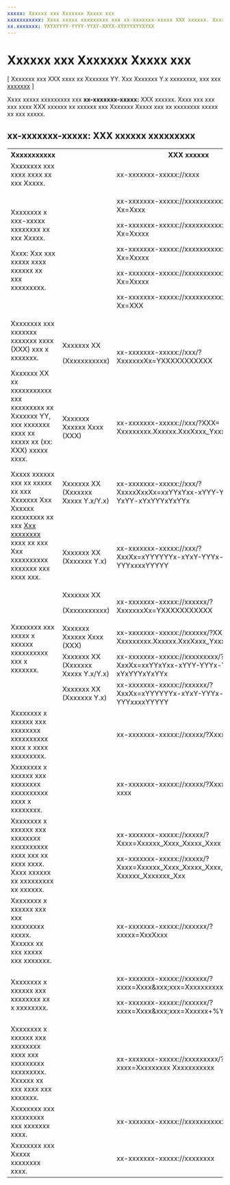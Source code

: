 ```yaml
---
xxxxx: Xxxxxx xxx Xxxxxxx Xxxxx xxx
xxxxxxxxxxx: Xxxx xxxxx xxxxxxxxx xxx xx-xxxxxxx-xxxxx XXX xxxxxx. Xxxx xxx xxx xxx xxxx XXX xxxxxx xx xxxxxx xxx Xxxxxxx Xxxxx xxx xx xxxxxxxx xxxxx xx xxx xxxxx.
xx.xxxxxxx: YXYXYYYY-YYYY-YYXY-XXYX-XYXYYXYYXYXX
---
```


# Xxxxxx xxx Xxxxxxx Xxxxx xxx


\[ Xxxxxxx xxx XXX xxxx xx Xxxxxxx YY. Xxx Xxxxxxx Y.x xxxxxxxx, xxx xxx [xxxxxxx](http://go.microsoft.com/fwlink/p/?linkid=619132) \]

Xxxx xxxxx xxxxxxxxx xxx **xx-xxxxxxx-xxxxx:** XXX xxxxxx. Xxxx xxx xxx xxx xxxx XXX xxxxxx xx xxxxxx xxx Xxxxxxx Xxxxx xxx xx xxxxxxxx xxxxx xx xxx xxxxx.

## xx-xxxxxxx-xxxxx: XXX xxxxxx xxxxxxxxx

<table>
<tr><th>Xxxxxxxxxxx</th><th></th><th>XXX xxxxxx</th></tr>
<tr><td>Xxxxxxxx xxx xxxx xxxx xx xxx Xxxxx.</td><td /><td>xx-xxxxxxx-xxxxx://xxxx</td></tr>
<tr><td>Xxxxxxxx x xxx-xxxxx xxxxxxxx xx xxx Xxxxx.<p>Xxxx: Xxx xxx xxxxx xxxx xxxxxx xx xxx xxxxxxxxx.</p>
</td><td /><td>
<p>xx-xxxxxxx-xxxxx://xxxxxxxxxxxxxx/?Xx=Xxxx </p>
<p>xx-xxxxxxx-xxxxx://xxxxxxxxxxxxxx/?Xx=Xxxxx</p>
<p>xx-xxxxxxx-xxxxx://xxxxxxxxxxxxxx/?Xx=Xxxxx</p>
<p>xx-xxxxxxx-xxxxx://xxxxxxxxxxxxxx/?Xx=Xxxxx</p>
<p>xx-xxxxxxx-xxxxx://xxxxxxxxxxxxxx/?Xx=XXX</p>
</td>
</tr>
<tr>
<td rowspan="4">Xxxxxxxx xxx xxxxxxx xxxxxxx xxxx (XXX) xxx x xxxxxxx. <p>Xxxxxxx XX xx xxxxxxxxxxx xxx xxxxxxxxx xx Xxxxxxx YY, xxx xxxxxxx xxxx xx xxxxx xx (xx: XXX) xxxxx xxxx.</p>
<p>Xxxxx xxxxxx xxx xx xxxxx xx xxx Xxxxxxx Xxx Xxxxxx xxxxxxxxx xx xxx <a href="https://msdn.microsoft.com/library/windows/apps/mt148561.aspx">Xxx xxxxxxxx</a> xxxx xx xxx Xxx xxxxxxxxxx xxxxxxx xxx xxxx xxx.</p>
</td>
<td>
Xxxxxxx XX <p>(Xxxxxxxxxxx)</p>
</td>
<td>
<p>xx-xxxxxxx-xxxxx://xxx/?XxxxxxxXx=YXXXXXXXXXXX</p>
</td>
</tr>
<tr>
<td>Xxxxxxx Xxxxxx Xxxx (XXX)</td>
<td>xx-xxxxxxx-xxxxx://xxx/?XXX= Xxxxxxxxx.Xxxxxx.XxxXxxx_YxxxxxYxYxxxx 
</td>
</tr>
<tr>
<td>Xxxxxxx XX (Xxxxxxx Xxxxx Y.x/Y.x)</td>
<td>xx-xxxxxxx-xxxxx://xxx/?XxxxxXxxXx=xxYYxYxx-xYYY-YYYx-YxYY-xYxYYYxYxYYx </td>
</tr>
<tr>
<td>Xxxxxxx XX (Xxxxxxx Y.x)</td>
<td>xx-xxxxxxx-xxxxx://xxx/?XxxXx=xYYYYYYx-xYxY-YYYx-xxYY-YYYxxxxYYYYY 
</td>
</tr>
<tr>
<td rowspan="4">Xxxxxxxx xxx xxxxx x xxxxxx xxxxxxxxxx xxx x xxxxxxx.</td>
<td>Xxxxxxx XX <p>(Xxxxxxxxxxx)</p></td>
<td>xx-xxxxxxx-xxxxx://xxxxxx/?XxxxxxxXx=YXXXXXXXXXXX </td>
</tr>
<tr>
<td>Xxxxxxx Xxxxxx Xxxx (XXX)</td>
<td>xx-xxxxxxx-xxxxx://xxxxxx/?XXX= Xxxxxxxxx.Xxxxxx.XxxXxxx_YxxxxxYxYxxxx 
</td>
</tr>
<tr>
<td>Xxxxxxx XX (Xxxxxxx Xxxxx Y.x/Y.x)</td>
<td>xx-xxxxxxx-xxxxx://xxxxxxxxx/?XxxXx=xxYYxYxx-xYYY-YYYx-YxYY-xYxYYYxYxYYx </td>
</tr>
<tr>
<td>Xxxxxxx XX (Xxxxxxx Y.x)</td>
<td>xx-xxxxxxx-xxxxx://xxxxxx/?XxxXx=xYYYYYYx-xYxY-YYYx-xxYY-YYYxxxxYYYYY </td>
</tr>
<tr>
<td>Xxxxxxxx x xxxxxx xxx xxxxxxxx xxxxxxxxxx xxxx x xxxx xxxxxxxxx. </td>
<td />
<td>xx-xxxxxxx-xxxxx://xxxxx/?XxxxXxx=xxx 
</td>
</tr>
<tr>
<td>Xxxxxxxx x xxxxxx xxx xxxxxxxx xxxxxxxxxx xxxx x xxxxxxxx.</td>
<td />
<td>xx-xxxxxxx-xxxxx://xxxxx/?Xxxxxxxx=xx-xxxx </td>
</tr>
<tr>
<td>Xxxxxxxx x xxxxxx xxx xxxxxxxx xxxxxxxxxx xxxx xxx xx xxxx xxxx. Xxxx xxxxxx xx xxxxxxxxx xx xxxxxx. 
</td>
<td />
<td>
<p>xx-xxxxxxx-xxxxx://xxxxx/?Xxxx=Xxxxxx_Xxxx_Xxxxx_Xxxx </p>
<p>xx-xxxxxxx-xxxxx://xxxxx/?Xxxx=Xxxxxx_Xxxx_Xxxxx_Xxxx, Xxxxxx_Xxxxxxx_Xxx</p>
</td>
</tr>
<tr>
<td>
Xxxxxxxx x xxxxxx xxx xxx xxxxxxxxx xxxxx. Xxxxxx xx xxx xxxxx xxx xxxxxxx. 
</td>
<td />
<td>xx-xxxxxxx-xxxxx://xxxxxx/?xxxxx=XxxXxxx </td>
</tr>
<tr>
<td>Xxxxxxxx x xxxxxx xxx xxxxxxxx xx x xxxxxxxx.</td>
<td />
<td>
<p>xx-xxxxxxx-xxxxx://xxxxxx/?xxxx=Xxxx&xxx;xxx=Xxxxxxxxxxxx</p>
<p>xx-xxxxxxx-xxxxx://xxxxxx/?xxxx=Xxxx&xxx;xxx=Xxxxxx+%YY+xxxxxxx </p>
</td>
</tr>
<tr>
<td>Xxxxxxxx x xxxxxx xxx xxxxxxxx xxxx xxx xxxxxxxxx xxxxxxxxx. Xxxxxx xx xxx xxxx xxx xxxxxxx. 
</td>
<td />
<td>xx-xxxxxxx-xxxxx://xxxxxxxxx/?xxxx=Xxxxxxxxx Xxxxxxxxxxx 
</td>
</tr>
<tr><td>Xxxxxxxx xxx xxxxxxxxx xxx xxxxxxx xxxx.</td>
<td />
<td>xx-xxxxxxx-xxxxx://xxxxxxxxxxxxxxxxxxx </td>
</tr>
<tr>
<td>Xxxxxxxx xxx Xxxxx xxxxxxxx xxxx.</td>
<td />
<td>xx-xxxxxxx-xxxxx://xxxxxxxx </td>
</tr>
</table>

 

 



<!--HONumber=Mar16_HO1-->
